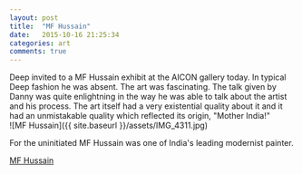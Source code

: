 ```yaml
---
layout: post
title:  "MF Hussain"
date:   2015-10-16 21:25:34
categories: art
comments: true
---
```

Deep invited to a MF Hussain exhibit at the AICON gallery today. In typical Deep fashion he was absent. The art was fascinating. The talk given by Danny was quite enlightning in the way he was able to talk about the artist and his process. The art itself had a very existential quality about it and it had an unmistakable quality which reflected its origin, "Mother India!"<br>
![MF Hussain]({{ site.baseurl }}/assets/IMG_4311.jpg)

For the uninitiated MF Hussain was one of India's leading modernist painter.

[MF Hussain](https://en.wikipedia.org/wiki/M._F._Husain)